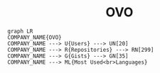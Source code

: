 <h1 align="center">OVO</h1>

```mermaid
graph LR
COMPANY_NAME{OVO}
COMPANY_NAME ---> U{Users} ---> UN[20]
COMPANY_NAME ---> R{Repositories} ---> RN[299]
COMPANY_NAME ---> G{Gists} ---> GN[35]
COMPANY_NAME ---> ML{Most Used<br>Languages}
```
